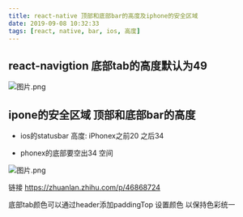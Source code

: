 ```yaml
---
title: react-native 顶部和底部bar的高度及iphone的安全区域
date: 2019-09-08 10:32:33
tags: [react, native, bar, ios, 高度]
---
```


## react-navigtion 底部tab的高度默认为49

![图片.png](https://s2.ax1x.com/2019/09/10/napM5Q.png)

## ipone的安全区域 顶部和底部bar的高度

- ios的statusbar 高度: iPhonex之前20 之后34

- phonex的底部要空出34 空间

![图片.png](https://s2.ax1x.com/2019/09/10/naplCj.png)

链接 https://zhuanlan.zhihu.com/p/46868724



底部tab颜色可以通过header添加paddingTop 设置颜色 以保持色彩统一